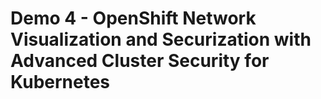 # Demo 4 - OpenShift Network Visualization and Securization with Advanced Cluster Security for Kubernetes

